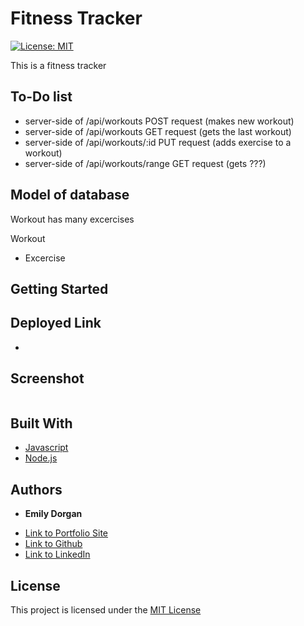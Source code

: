 # Fitness Tracker

[![License: MIT](https://img.shields.io/badge/License-MIT-yellow.svg)](https://opensource.org/licenses/MIT)

This is a fitness tracker

## To-Do list

* server-side of /api/workouts POST request (makes new workout)
* server-side of /api/workouts GET request (gets the last workout)
* server-side of /api/workouts/:id PUT request (adds exercise to a workout)
* server-side of /api/workouts/range GET request (gets ???)


## Model of database

Workout has many excercises

Workout

- Excercise


## Getting Started

## Deployed Link

* 

## Screenshot

![]()

## Built With

* [Javascript](https://developer.mozilla.org/en-US/docs/Web/JavaScript)
* [Node.js](https://nodejs.org/)

## Authors

* **Emily Dorgan** 

- [Link to Portfolio Site](https://emdorgan.github.io/updated-portfolio/)
- [Link to Github](https://github.com/emdorgan)
- [Link to LinkedIn](https://www.linkedin.com/in/emily-dorgan/)

## License

This project is licensed under the [MIT License](https://opensource.org/licenses/MIT)